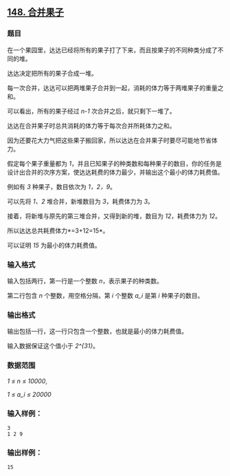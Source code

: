 ## [148. 合并果子](https://www.acwing.com/problem/content/150/)

### 题目

在一个果园里，达达已经将所有的果子打了下来，而且按果子的不同种类分成了不同的堆。

达达决定把所有的果子合成一堆。

每一次合并，达达可以把两堆果子合并到一起，消耗的体力等于两堆果子的重量之和。

可以看出，所有的果子经过 *n-1* 次合并之后，就只剩下一堆了。

达达在合并果子时总共消耗的体力等于每次合并所耗体力之和。

因为还要花大力气把这些果子搬回家，所以达达在合并果子时要尽可能地节省体力。

假定每个果子重量都为 *1*，并且已知果子的种类数和每种果子的数目，你的任务是设计出合并的次序方案，使达达耗费的体力最少，并输出这个最小的体力耗费值。

例如有 *3* 种果子，数目依次为 *1，2，9*。

可以先将 *1、2* 堆合并，新堆数目为 *3*，耗费体力为 *3*。

接着，将新堆与原先的第三堆合并，又得到新的堆，数目为 *12*，耗费体力为 *12*。

所以达达总共耗费体力*=3+12=15*。

可以证明 *15* 为最小的体力耗费值。

### 输入格式

输入包括两行，第一行是一个整数 *n*，表示果子的种类数。

第二行包含 *n* 个整数，用空格分隔，第 *i* 个整数 *a_i* 是第 *i* 种果子的数目。

### 输出格式

输出包括一行，这一行只包含一个整数，也就是最小的体力耗费值。

输入数据保证这个值小于 *2^{31}*。

### 数据范围

*1 ≤ n ≤ 10000*,

*1 ≤ a_i ≤ 20000*

### 输入样例：

```
3
1 2 9
```

### 输出样例：

```
15
```
